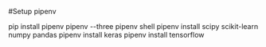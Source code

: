 #Setup pipenv

pip install pipenv
pipenv --three
pipenv shell
pipenv install scipy scikit-learn numpy pandas
pipenv install keras
pipenv install tensorflow
